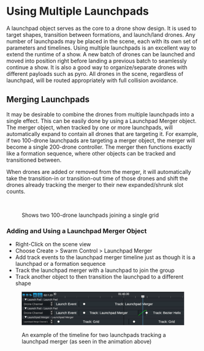 # Using Multiple Launchpads

A launchpad object serves as the core to a drone show design. It is used to target shapes, transition between formations, and launch/land drones. Any number of launchpads may be placed in the scene, each with its own set of parameters and timelines. Using multiple launchpads is an excellent way to extend the runtime of a show. A new batch of drones can be launched and moved into position right before landing a previous batch to seamlessly continue a show. It is also a good way to organize/separate drones with different payloads such as pyro. All drones in the scene, regardless of launchpad, will be routed appropriately with full collision avoidance.&#x20;

## Merging Launchpads

It may be desirable to combine the drones from multiple launchpads into a single effect. This can be easily done by using a Launchpad Merger object. The merger object, when tracked by one or more launchpads, will automatically expand to contain all drones that are targeting it. For example, if two 100-drone launchpads are targeting a merger object, the merger will become a single 200-drone controller. The merger then functions exactly like a formation sequence, where other objects can be tracked and transitioned between.

When drones are added or removed from the merger, it will automatically take the transition-in or transition-out time of those drones and shift the drones already tracking the merger to their new expanded/shrunk slot counts.

<figure><img src="../../../.gitbook/assets/Merge_Launchpads.gif" alt=""><figcaption><p>Shows two 100-drone launchpads joining a single grid</p></figcaption></figure>

### Adding and Using a Launchpad Merger Object

* Right-Click on the scene view
* Choose Create > Swarm Control > Launchpad Merger
* Add track events to the launchpad merger timeline just as though it is a launchpad or a formation sequence
* Track the launchpad merger with a launchpad to join the group
* Track another object to then transition the launchpad to a different shape

<figure><img src="../../../.gitbook/assets/image (1) (1) (1).png" alt=""><figcaption><p>An example of the timeline for two launchpads tracking a launchpad merger (as seen in the animation above)</p></figcaption></figure>
